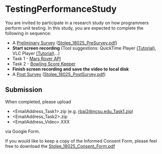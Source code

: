 # TestingPerformanceStudy

You are invited to participate in a research study on how programmers perform unit testing. In this study, you are expected to complete the following in sequence:
- A [Preliminary Survey](https://ncsu.qualtrics.com/jfe/form/SV_bJl1jH860JBQKxf) ([Stolee_18025_PreSurvey.pdf](https://github.com/ginaBai/TestingPerformanceStudy/blob/master/Stolee_18025_PreSurvey.pdf)) 
- **Start screen recording** (Tool suggestions: QuickTime Player [(Tutorial)](https://www.youtube.com/watch?v=qwkW9hk1Brk), VLC Player [(Tutorial)](https://www.youtube.com/watch?v=zPU0YS7t7xY)...)
- Task 1 - [Mars Rover API](https://github.com/ginaBai/MarsRoverAPI)
- Task 2 - [Bowling Score Keeper](https://github.com/ginaBai/BowlingScoreKeeper)
- **Finish screen recording and save the video to local disk**
- A [Post Survey](https://ncsu.qualtrics.com/jfe/form/SV_87isZmq36Tat1gp) ([Stolee_18025_PostSurvey.pdf](https://github.com/ginaBai/TestingPerformanceStudy/blob/master/Stolee_18025_PostSurvey.pdf)) 

## Submission
When completed, please upload 
- <EmailAddress_Task1>.zip (e.g. rbai2@ncsu.edu_Task1.zip)
- <EmailAddress_Task2>.zip
- <EmailAddress_Video>.XXX

via Google Form.

If you would like to keep a copy of the Informed Consent Form, please feel free to download the [Stolee_18025_Consent_Form.pdf](https://github.com/ginaBai/TestingPerformanceStudy/blob/master/Stolee_18025_Consent_Form.pdf)

